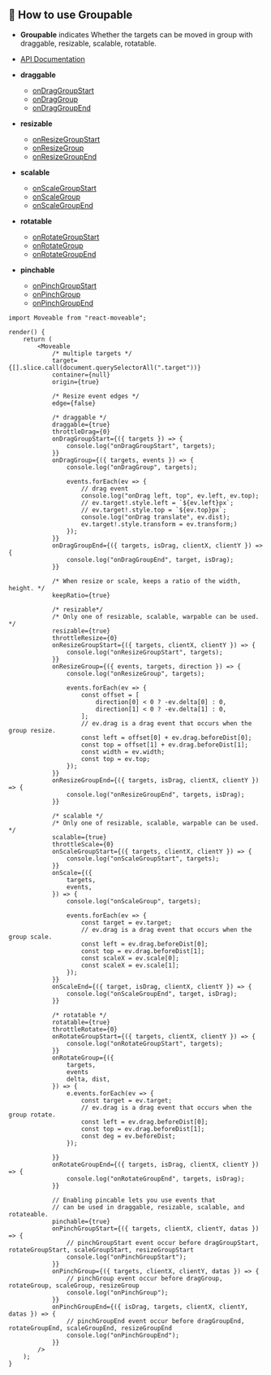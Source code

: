 ## 🚀 How to use Groupable
* **Groupable** indicates Whether the targets can be moved in group with draggable, resizable, scalable, rotatable.

* [API Documentation](https://daybrush.com/moveable/release/latest/doc/)
* **draggable**
    * [onDragGroupStart](https://daybrush.com/moveable/release/latest/doc/Moveable.html#.event:dragGroupStart)
    * [onDragGroup](https://daybrush.com/moveable/release/latest/doc/Moveable.html#.event:dragGroup)
    * [onDragGroupEnd](https://daybrush.com/moveable/release/latest/doc/Moveable.html#.event:dragGroupEnd)
* **resizable**
    * [onResizeGroupStart](https://daybrush.com/moveable/release/latest/doc/Moveable.html#.event:resizeGroupStart)
    * [onResizeGroup](https://daybrush.com/moveable/release/latest/doc/Moveable.html#.event:resizeGroup)
    * [onResizeGroupEnd](https://daybrush.com/moveable/release/latest/doc/Moveable.html#.event:resizeGroupEnd)
* **scalable**
    * [onScaleGroupStart](https://daybrush.com/moveable/release/latest/doc/Moveable.html#.event:scaleGroupStart)
    * [onScaleGroup](https://daybrush.com/moveable/release/latest/doc/Moveable.html#.event:scaleGroup)
    * [onScaleGroupEnd](https://daybrush.com/moveable/release/latest/doc/Moveable.html#.event:rscaleGroupEnd)
* **rotatable**
    * [onRotateGroupStart](https://daybrush.com/moveable/release/latest/doc/Moveable.html#.event:rotateGroupStart)
    * [onRotateGroup](https://daybrush.com/moveable/release/latest/doc/Moveable.html#.event:rotateGroup)
    * [onRotateGroupEnd](https://daybrush.com/moveable/release/latest/doc/Moveable.html#.event:rotateGroupEnd)
* **pinchable**
    * [onPinchGroupStart](https://daybrush.com/moveable/release/latest/doc/Moveable.html#.event:pinchGroupStart)
    * [onPinchGroup](https://daybrush.com/moveable/release/latest/doc/Moveable.html#.event:pinchGroup)
    * [onPinchGroupEnd](https://daybrush.com/moveable/release/latest/doc/Moveable.html#.event:pinchGroupEnd)


```tsx
import Moveable from "react-moveable";

render() {
    return (
        <Moveable
            /* multiple targets */
            target={[].slice.call(document.querySelectorAll(".target"))}
            container={null}
            origin={true}

            /* Resize event edges */
            edge={false}

            /* draggable */
            draggable={true}
            throttleDrag={0}
            onDragGroupStart={({ targets }) => {
                console.log("onDragGroupStart", targets);
            }}
            onDragGroup={({ targets, events }) => {
                console.log("onDragGroup", targets);

                events.forEach(ev => {
                    // drag event
                    console.log("onDrag left, top", ev.left, ev.top);
                    // ev.target!.style.left = `${ev.left}px`;
                    // ev.target!.style.top = `${ev.top}px`;
                    console.log("onDrag translate", ev.dist);
                    ev.target!.style.transform = ev.transform;)
                });
            }}
            onDragGroupEnd={({ targets, isDrag, clientX, clientY }) => {
                console.log("onDragGroupEnd", target, isDrag);
            }}

            /* When resize or scale, keeps a ratio of the width, height. */
            keepRatio={true}

            /* resizable*/
            /* Only one of resizable, scalable, warpable can be used. */
            resizable={true}
            throttleResize={0}
            onResizeGroupStart={({ targets, clientX, clientY }) => {
                console.log("onResizeGroupStart", targets);
            }}
            onResizeGroup={({ events, targets, direction }) => {
                console.log("onResizeGroup", targets);

                events.forEach(ev => {
                    const offset = [
                        direction[0] < 0 ? -ev.delta[0] : 0,
                        direction[1] < 0 ? -ev.delta[1] : 0,
                    ];
                    // ev.drag is a drag event that occurs when the group resize.
                    const left = offset[0] + ev.drag.beforeDist[0];
                    const top = offset[1] + ev.drag.beforeDist[1];
                    const width = ev.width;
                    const top = ev.top;
                });
            }}
            onResizeGroupEnd={({ targets, isDrag, clientX, clientY }) => {
                console.log("onResizeGroupEnd", targets, isDrag);
            }}

            /* scalable */
            /* Only one of resizable, scalable, warpable can be used. */
            scalable={true}
            throttleScale={0}
            onScaleGroupStart={({ targets, clientX, clientY }) => {
                console.log("onScaleGroupStart", targets);
            }}
            onScale={({
                targets,
                events,
            }) => {
                console.log("onScaleGroup", targets);

                events.forEach(ev => {
                    const target = ev.target;
                    // ev.drag is a drag event that occurs when the group scale.
                    const left = ev.drag.beforeDist[0];
                    const top = ev.drag.beforeDist[1];
                    const scaleX = ev.scale[0];
                    const scaleX = ev.scale[1];
                });
            }}
            onScaleEnd={({ target, isDrag, clientX, clientY }) => {
                console.log("onScaleGroupEnd", target, isDrag);
            }}

            /* rotatable */
            rotatable={true}
            throttleRotate={0}
            onRotateGroupStart={({ targets, clientX, clientY }) => {
                console.log("onRotateGroupStart", targets);
            }}
            onRotateGroup={({
                targets,
                events
                delta, dist,
            }) => {
                e.events.forEach(ev => {
                    const target = ev.target;
                    // ev.drag is a drag event that occurs when the group rotate.
                    const left = ev.drag.beforeDist[0];
                    const top = ev.drag.beforeDist[1];
                    const deg = ev.beforeDist;
                });

            }}
            onRotateGroupEnd={({ targets, isDrag, clientX, clientY }) => {
                console.log("onRotateGroupEnd", targets, isDrag);
            }}

            // Enabling pincable lets you use events that
            // can be used in draggable, resizable, scalable, and rotateable.
            pinchable={true}
            onPinchGroupStart={({ targets, clientX, clientY, datas }) => {
                // pinchGroupStart event occur before dragGroupStart, rotateGroupStart, scaleGroupStart, resizeGroupStart
                console.log("onPinchGroupStart");
            }}
            onPinchGroup={({ targets, clientX, clientY, datas }) => {
                // pinchGroup event occur before dragGroup, rotateGroup, scaleGroup, resizeGroup
                console.log("onPinchGroup");
            }}
            onPinchGroupEnd={({ isDrag, targets, clientX, clientY, datas }) => {
                // pinchGroupEnd event occur before dragGroupEnd, rotateGroupEnd, scaleGroupEnd, resizeGroupEnd
                console.log("onPinchGroupEnd");
            }}
        />
    );
}
```
